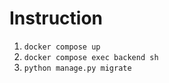 # Instruction
1. `docker compose up`
2. `docker compose exec backend sh`
3. `python manage.py migrate`